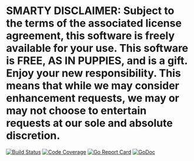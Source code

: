 # SMARTY DISCLAIMER: Subject to the terms of the associated license agreement, this software is freely available for your use. This software is FREE, AS IN PUPPIES, and is a gift. Enjoy your new responsibility. This means that while we may consider enhancement requests, we may or may not choose to entertain requests at our sole and absolute discretion.

[![Build Status](https://travis-ci.org/smartystreets/configo.svg?branch=master)](https://travis-ci.org/smartystreets/configo)
[![Code Coverage](https://codecov.io/gh/smartystreets/configo/branch/master/graph/badge.svg)](https://codecov.io/gh/smartystreets/configo)
[![Go Report Card](https://goreportcard.com/badge/github.com/smartystreets/configo)](https://goreportcard.com/report/github.com/smartystreets/configo)
[![GoDoc](https://godoc.org/github.com/smartystreets/configo?status.svg)](http://godoc.org/github.com/smartystreets/configo)
